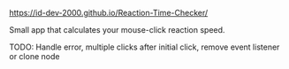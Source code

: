 https://id-dev-2000.github.io/Reaction-Time-Checker/

Small app that calculates your mouse-click reaction speed.

TODO: Handle error, multiple clicks after initial click, remove event listener or clone node
